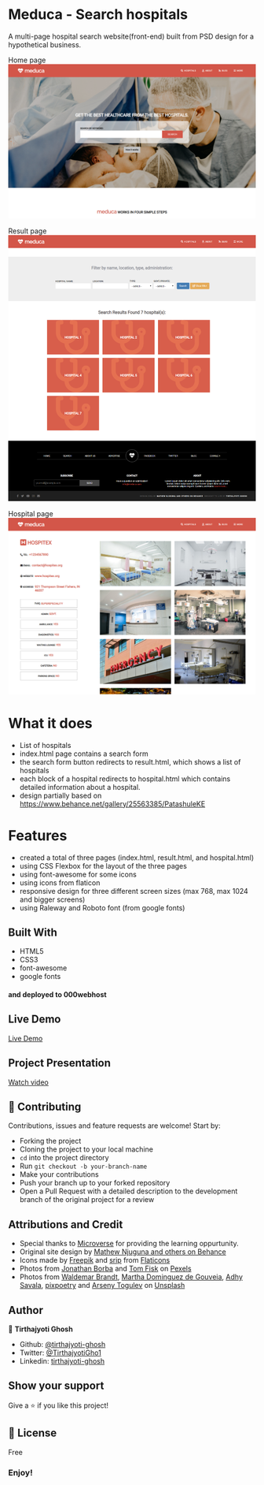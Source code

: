 # Meduca - Search hospitals

A multi-page hospital search website(front-end) built from PSD design for a hypothetical business.

Home page
![index page demo image](images/demo-home.png)

Result page
![result page demo image](images/demo-result.png)

Hospital page
![hospital page demo image](images/demo-hospital.png)

# What it does

- List of hospitals
- index.html page contains a search form
- the search form button redirects to result.html, which shows a list of hospitals
- each block of a hospital redirects to hospital.html which contains detailed information about a hospital.
- design partially based on https://www.behance.net/gallery/25563385/PatashuleKE

# Features

- created a total of three pages (index.html, result.html, and hospital.html)
- using CSS Flexbox for the layout of the three pages
- using font-awesome for some icons
- using icons from flaticon
- responsive design for three different screen sizes (max 768, max 1024 and bigger screens)
- using Raleway and Roboto font (from google fonts)

## Built With

- HTML5
- CSS3
- font-awesome
- google fonts

#### and deployed to 000webhost

## Live Demo

[Live Demo](https://socialist-terms.000webhostapp.com/meduca/)

## Project Presentation

[Watch video](https://www.loom.com/share/558ccb0b622d4c60b8714163b64b0ea0)


## 🤝 Contributing

Contributions, issues and feature requests are welcome! Start by:

- Forking the project
- Cloning the project to your local machine
- `cd` into the project directory
- Run `git checkout -b your-branch-name`
- Make your contributions
- Push your branch up to your forked repository
- Open a Pull Request with a detailed description to the development branch of the original project for a review

## Attributions and Credit

- Special thanks to [Microverse](https://www.microverse.org/) for providing the learning oppurtunity.
- Original site design by [Mathew Njuguna and others on Behance](https://www.behance.net/mathewnjuguna)
- Icons made by [Freepik](https://www.flaticon.com/authors/freepik) and [srip](https://www.flaticon.com/authors/srip) from [Flaticons](https://www.flaticon.com/)
- Photos from [Jonathan Borba](https://www.pexels.com/@jonathanborba?utm_content=attributionCopyText&utm_medium=referral&utm_source=pexels) and [Tom Fisk](https://www.pexels.com/@tomfisk?utm_content=attributionCopyText&utm_medium=referral&utm_source=pexels) on [Pexels](https://www.pexels.com/photo/woman-giving-birth-3279204/?utm_content=attributionCopyText&utm_medium=referral&utm_source=pexels)
- Photos from [Waldemar Brandt](https://unsplash.com/@waldemarbrandt67w?utm_source=unsplash&utm_medium=referral&utm_content=creditCopyText), [Martha Dominguez de Gouveia](https://unsplash.com/@mdominguezfoto?utm_source=unsplash&utm_medium=referral&utm_content=creditCopyText), [Adhy Savala](https://unsplash.com/@adhy?utm_source=unsplash&utm_medium=referral&utm_content=creditCopyText), [pixpoetry](https://unsplash.com/@blackpoetry?utm_source=unsplash&utm_medium=referral&utm_content=creditCopyText) and [Arseny Togulev](https://unsplash.com/@tetrakiss?utm_source=unsplash&utm_medium=referral&utm_content=creditCopyText) on [Unsplash](https://unsplash.com/s/photos/pin-on-map?utm_source=unsplash&utm_medium=referral&utm_content=creditCopyText)

## Author

👤 **Tirthajyoti Ghosh**

- Github: [@tirthajyoti-ghosh](https://github.com/tirthajyoti-ghosh)
- Twitter: [@TirthajyotiGho1](https://twitter.com/TirthajyotiGho1)
- Linkedin: [tirthajyoti-ghosh](https://www.linkedin.com/in/tirthajyoti-ghosh/)

## Show your support

Give a ⭐️ if you like this project!

## 📝 License

Free

### Enjoy!
